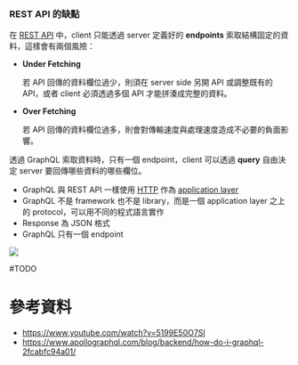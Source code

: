 ### REST API 的缺點

在 [REST API](</Web Development/REST API.md>) 中，client 只能透過 server 定義好的 **endpoints** 索取結構固定的資料，這樣會有兩個風險：

- **Under Fetching**

    若 API 回傳的資料欄位過少，則須在 server side 另開 API 或調整既有的 API，或者 client 必須透過多個 API 才能拼湊成完整的資料。

- **Over Fetching**

    若 API 回傳的資料欄位過多，則會對傳輸速度與處理速度造成不必要的負面影響。

透過 GraphQL 索取資料時，只有一個 endpoint，client 可以透過 **query** 自由決定 server 要回傳哪些資料的哪些欄位。

- GraphQL 與 REST API 一樣使用 [HTTP](</Network/HTTP.md>) 作為 [application layer](</Network/The OSI Model.md#Application Layer (Layer 7)>)
- GraphQL 不是 framework 也不是 library，而是一個 application layer 之上的 protocol，可以用不同的程式語言實作
- Response 為 JSON 格式
- GraphQL 只有一個 endpoint

![](<https://raw.githubusercontent.com/Jamison-Chen/KM-software/master/img/graphql.png>)

#TODO

# 參考資料

- <https://www.youtube.com/watch?v=5199E50O7SI>
- <https://www.apollographql.com/blog/backend/how-do-i-graphql-2fcabfc94a01/>
